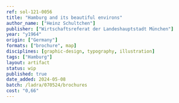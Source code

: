 ```yaml
---
ref: sol-121-0056
title: "Hamburg and its beautiful environs"
author_name: ["Heinz Schultchen"]
publisher: ["Wirtschaftsreferat der Landeshauptstadt München"]
year: "y1964"
origin: ["Germany"]
formats: ["brochure", map]
disciplines: [graphic-design, typography, illustration]
tags: ["Hamburg"]
layout: artifact
status: wip
published: true
date_added: 2024-05-08
batch: /ladra/070524/brochures
cost: "0,66"
---
```


